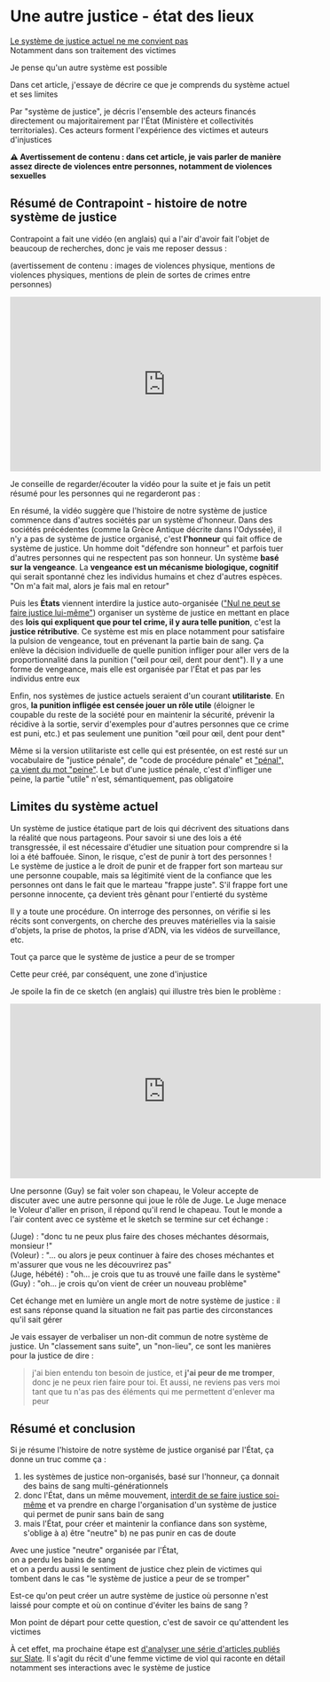# Une autre justice - état des lieux

[Le système de justice actuel ne me convient pas](./index)\
Notamment dans son traitement des victimes

Je pense qu'un autre système est possible

Dans cet article, j'essaye de décrire ce que je comprends du système actuel et ses limites

Par "système de justice", je décris l'ensemble des acteurs financés directement ou majoritairement par l'État (Ministère et collectivités territoriales). Ces acteurs forment l'expérience des victimes et auteurs d'injustices

**⚠️ Avertissement de contenu : dans cet article, je vais parler de manière assez directe de violences entre personnes, notamment de violences sexuelles**


## Résumé de Contrapoint - histoire de notre système de justice

Contrapoint a fait une vidéo (en anglais) qui a l'air d'avoir fait l'objet de beaucoup de recherches, donc je vais me reposer dessus : 

(avertissement de contenu : images de violences physique, mentions de violences physiques, mentions de plein de sortes de crimes entre personnes)

<iframe width="560" height="315" src="https://www.youtube-nocookie.com/embed/smQsfNw_7V4" title="YouTube video player" frameborder="0" allow="accelerometer; autoplay; clipboard-write; encrypted-media; gyroscope; picture-in-picture" allowfullscreen></iframe>

Je conseille de regarder/écouter la vidéo pour la suite et je fais un petit résumé pour les personnes qui ne regarderont pas :

En résumé, la vidéo suggère que l'histoire de notre système de justice commence dans d'autres sociétés par un système d'honneur. Dans des sociétés précédentes (comme la Grèce Antique décrite dans l'Odyssée), il n'y a pas de système de justice organisé, c'est **l'honneur** qui fait office de système de justice. Un homme doit "défendre son honneur" et parfois tuer d'autres personnes qui ne respectent pas son honneur. Un système **basé sur la vengeance**.
La **vengeance est un mécanisme biologique, cognitif** qui serait spontanné chez les individus humains et chez d'autres espèces. "On m'a fait mal, alors je fais mal en retour"

Puis les **États** viennent interdire la justice auto-organisée (["Nul ne peut se faire justice lui-même"](https://www.justice.gouv.fr/organisation-de-la-justice-10031/les-fondements-et-principes-10032/)) organiser un système de justice en mettant en place des **lois qui expliquent que pour tel crime, il y aura telle punition**, c'est la **justice rétributive**. Ce système est mis en place notamment pour satisfaire la pulsion de vengeance, tout en prévenant la partie bain de sang. Ça enlève la décision individuelle de quelle punition infliger pour aller vers de la proportionnalité dans la punition ("œil pour œil, dent pour dent"). Il y a une forme de vengeance, mais elle est organisée par l'État et pas par les individus entre eux

Enfin, nos systèmes de justice actuels seraient d'un courant **utilitariste**. En gros, **la punition infligée est censée jouer un rôle utile** (éloigner le coupable du reste de la société pour en maintenir la sécurité, prévenir la récidive à la sortie, servir d'exemples pour d'autres personnes que ce crime est puni, etc.) et pas seulement une punition "œil pour œil, dent pour dent"

Même si la version utilitariste est celle qui est présentée, on est resté sur un vocabulaire de "justice pénale", de "code de procédure pénale" et ["pénal", ça vient du mot "peine"](https://fr.wiktionary.org/wiki/p%C3%A9nal). Le but d'une justice pénale, c'est d'infliger une peine, la partie "utile" n'est, sémantiquement, pas obligatoire


## Limites du système actuel

Un système de justice étatique part de lois qui décrivent des situations dans la réalité que nous partageons. Pour savoir si une des lois a été transgressée, il est nécessaire d'étudier une situation pour comprendre si la loi a été baffouée. Sinon, le risque, c'est de punir à tort des personnes !\
Le système de justice a le droit de punir et de frapper fort son marteau sur une personne coupable, mais sa légitimité vient de la confiance que les personnes ont dans le fait que le marteau "frappe juste". S'il frappe fort une personne innocente, ça devient très gênant pour l'entierté du système

Il y a toute une procédure. On interroge des personnes, on vérifie si les récits sont convergents, on cherche des preuves matérielles via la saisie d'objets, la prise de photos, la prise d'ADN, via les vidéos de surveillance, etc.

Tout ça parce que le système de justice a peur de se tromper

Cette peur créé, par conséquent, une zone d'injustice

Je spoile la fin de ce sketch (en anglais) qui illustre très bien le problème : 

<iframe width="560" height="315" src="https://www.youtube-nocookie.com/embed/YCHeb3wzDRo" title="YouTube video player" frameborder="0" allow="accelerometer; autoplay; clipboard-write; encrypted-media; gyroscope; picture-in-picture" allowfullscreen></iframe>

Une personne (Guy) se fait voler son chapeau, le Voleur accepte de discuter avec une autre personne qui joue le rôle de Juge. Le Juge menace le Voleur d'aller en prison, il répond qu'il rend le chapeau. Tout le monde a l'air content avec ce système et le sketch se termine sur cet échange :

(Juge) : "donc tu ne peux plus faire des choses méchantes désormais, monsieur !"\
(Voleur) : "... ou alors je peux continuer à faire des choses méchantes et m'assurer que vous ne les découvrirez pas"\
(Juge, hébété) : "oh... je crois que tu as trouvé une faille dans le système"\
(Guy) : "oh... je crois qu'on vient de créer un nouveau problème"

Cet échange met en lumière un angle mort de notre système de justice : il est sans réponse quand la situation ne fait pas partie des circonstances qu'il sait gérer

Je vais essayer de verbaliser un non-dit commun de notre système de justice. Un "classement sans suite", un "non-lieu", ce sont les manières pour la justice de dire :

> j'ai bien entendu ton besoin de justice, et **j'ai peur de me tromper**, donc je ne peux rien faire pour toi. Et aussi, ne reviens pas vers moi tant que tu n'as pas des éléments qui me permettent d'enlever ma peur

## Résumé et conclusion

Si je résume l'histoire de notre système de justice organisé par l'État, ça donne un truc comme ça : 
1. les systèmes de justice non-organisés, basé sur l'honneur, ça donnait des bains de sang multi-générationnels
2. donc l'État, dans un même mouvement, [interdit de se faire justice soi-même](https://www.justice.gouv.fr/organisation-de-la-justice-10031/les-fondements-et-principes-10032/) et va prendre en charge l'organisation d'un système de justice qui permet de punir sans bain de sang
3. mais l'État, pour créer et maintenir la confiance dans son système, s'oblige à a) être "neutre" b) ne pas punir en cas de doute

Avec une justice "neutre" organisée par l'État,\
on a perdu les bains de sang\
et on a perdu aussi le sentiment de justice chez plein de victimes qui tombent dans le cas "le système de justice a peur de se tromper"

Est-ce qu'on peut créer un autre système de justice où personne n'est laissé pour compte et où on continue d'éviter les bains de sang ?

Mon point de départ pour cette question, c'est de savoir ce qu'attendent les victimes

À cet effet, ma prochaine étape est [d'analyser une série d'articles publiés sur Slate](./analyse-article-slate.md). Il s'agit du récit d'une femme victime de viol qui raconte en détail notamment ses interactions avec le système de justice

<!--
[d'analyser une série d'articles publiés sur Slate](./analyse-article-slate)
-->






